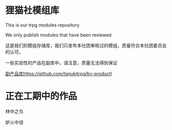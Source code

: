 # 狸猫社模组库

This is our trpg modules repository

We only publish modules that have been reviewed

这是我们的模组存储库，我们只发布本社团审核过的模组，质量符合本社团委员会的认可。

一些实验性的产品在副库中，请注意，质量无法得到保证

[副产品库](https://github.com/tanukitrpg/by-product)https://github.com/tanukitrpg/by-product)


# 正在工期中的作品

林中之鸟

妒火中烧
